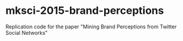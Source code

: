 # mksci-2015-brand-perceptions
Replication code for the paper "Mining Brand Perceptions from Twitter Social Networks"
